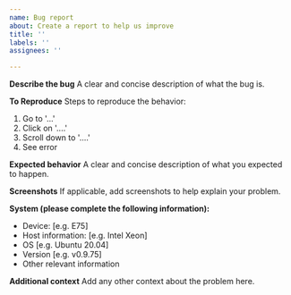 ```yaml
---
name: Bug report
about: Create a report to help us improve
title: ''
labels: ''
assignees: ''

---
```


**Describe the bug**
A clear and concise description of what the bug is.

**To Reproduce**
Steps to reproduce the behavior:
1. Go to '...'
2. Click on '....'
3. Scroll down to '....'
4. See error

**Expected behavior**
A clear and concise description of what you expected to happen.

**Screenshots**
If applicable, add screenshots to help explain your problem.

**System (please complete the following information):**
 - Device: [e.g. E75]
 - Host information: [e.g. Intel Xeon]
 - OS [e.g. Ubuntu 20.04]
 - Version [e.g. v0.9.75]
 - Other relevant information

**Additional context**
Add any other context about the problem here.
